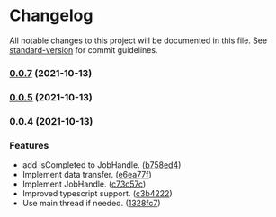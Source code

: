 # Changelog

All notable changes to this project will be documented in this file. See [standard-version](https://github.com/conventional-changelog/standard-version) for commit guidelines.

### [0.0.7](https://github.com/LzpTec/job-system/compare/v0.0.5...v0.0.7) (2021-10-13)

### [0.0.5](https://github.com/LzpTec/job-system/compare/v0.0.4...v0.0.5) (2021-10-13)

### 0.0.4 (2021-10-13)


### Features

* add isCompleted to JobHandle. ([b758ed4](https://github.com/LzpTec/job-system/commits/b758ed44f3022eeb36b1a4ccfcd63457219158d2))
* Implement data transfer. ([e6ea77f](https://github.com/LzpTec/job-system/commits/e6ea77fc347a78f1c9ea71c9514e983be3e7e0ff))
* Implement JobHandle. ([c73c57c](https://github.com/LzpTec/job-system/commits/c73c57c15764c85a55d77455396ebfafb8d9474d))
* Improved typescript support. ([c3b4222](https://github.com/LzpTec/job-system/commits/c3b4222aaf803c38ae7c9d8e584ed555906c08c0))
* Use main thread if needed. ([1328fc7](https://github.com/LzpTec/job-system/commits/1328fc70a892b568408f842227d19b9a53d9e9cb))
